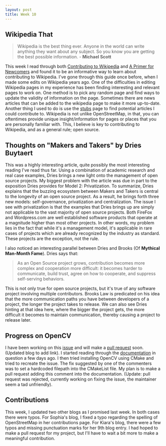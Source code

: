 ```yaml
---
layout: post
title: Week 10
---
```

## Wikipedia That
> Wikipedia is the best thing ever. Anyone in the world can write anything they want about any subject. So you know you are getting the best possible information. - __Michael Scott__

This week I read through both [Contributing to Wikipedia](https://en.wikipedia.org/wiki/Wikipedia:Contributing_to_Wikipedia#Getting_started) and [A Primer for Newcomers](https://en.wikipedia.org/wiki/Wikipedia:A_primer_for_newcomers) and found it to be an informative way to learn about contributing to Wikipedia. I've gone through this guide once before, when I made some edits on Wikipedia years ago. One of the difficulties in editing Wikipedia pages in my experience has been finding interesting and relevant pages to work on. One method is to pick any random page and find ways to update the validity of information on the page. Sometimes there are news articles that can be added to the wikipedia page to make it more up-to-date. Another thing I used to do is use the [stubs](https://en.wikipedia.org/wiki/Category:Stubs) page to find potential articles I could contribute to. Wikipedia is not unlike OpenStreetMap, in that, you can oftentimes provide unique insight/information for pages or places that you are personally familiar with. This, I believe is key to contributing to Wikipedia, and as a general rule; open source. 

## Thoughts on "Makers and Takers" by Dries Buytaert 
This was a highly interesting article, quite possibly the most interesting reading I've read thus far. Using a combination of academic research and real case examples, Dries brings a new light onto the management of open source projects. My biggest problem with the article was due in part to the exposition Dries provides for Model 2: Privatization. To summarize, Dries explains that the buzzing ecosystem between Makers and Takers is central to the longevity of an open source project. As a result, he brings forth three new models: self-governance, privatization and centralization. The issue I see with privatization is that the examples that Dries brings up are simply not applicable to the vast majority of open source projects. Both FireFox and Wordpress.com are well established software products that operate at a magnitude higher than most other projects. In other words, my problem lies in the fact that while it's a management model, it's applicable in rare cases of projects which are already recognized by the industry as standard. These projects are the exception, not the rule. 

I also noticed an interesting parallel between Dries and Brooks (Of __Mythical Man-Month Fame__). Dries says that: 
> As an Open Source project grows, contribution becomes more complex and cooperation more difficult: it becomes harder to communicate, build trust, agree on how to cooperate, and suppress self-serving behaviors.

This is not only true for open source projects, but it's true of any software project involving multiple contributors. Brooks Law is predicated on his idea that the more communication paths you have between developers of a project, the longer the project takes to release. We can also see Dries hinting at that idea here, where the bigger the project gets, the more difficult it becomes to maintain communication, thereby causing a project to release later. 

## Progress on OpenCV 
I have been working on this [issue](https://github.com/opencv/opencv/issues/10645) and will make a [pull request](https://github.com/opencv/opencv/pull/15898) soon. (Updated blog to add link). I started reading through the [documentation](https://dri.es/balancing-makers-and-takers-to-scale-and-sustain-open-source) in question a few days ago. I then tried installing OpenCV using CMake and tried to recreate the issue. The fix suggested by one of the commenters was to set a hardcoded filepath into the CMakeList file. My plan is to make a pull request adding this comment into the documentation. (Update: pull request was rejected, currently working on fixing the issue, the maintainer seem a tad unfriendly). 

## Contributions
This week, I updated two other blogs as I promised last week. In both cases there were typos. For Sophia's blog, I fixed a typo regarding the spelling of OpenStreetMap in her contributions page. For Kiara's blog, there were a few typos and missing punctuation marks for her 9th blog entry. I had hoped to make a pull request for my project, but I'll have to wait a bit more to make a meaningful contribution.  
